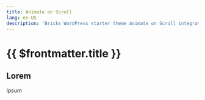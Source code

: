 ```yaml
---
title: Animate on Scroll
lang: en-US
description: 'Bricks WordPress starter theme Animate on Scroll integration'
---
```


# {{ $frontmatter.title }}

## Lorem

Ipsum